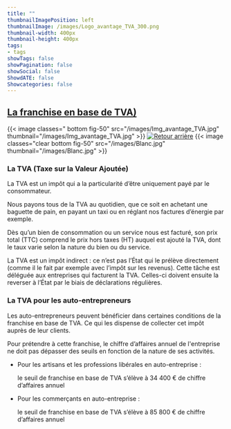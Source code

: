 ```yaml
---
title: ""
thumbnailImagePosition: left
thumbnailImage: /images/Logo_avantage_TVA_300.png
thumbnail-width: 400px
thumbnail-height: 400px
tags:
- tags
showTags: false
showPagination: false
showSocial: false
ShowdATE: false
Showcategories: false
---
```

## [La franchise en base de TVA)](/avantages/03_tva)
<!--more-->

{{< image classes=" bottom fig-50" src="/images/Img_avantage_TVA.jpg" thumbnail="/images/Img_avantage_TVA.jpg"  >}}
[![Retour arrière](/images/logo-retour-arriere_50.png)](../)
{{< image classes="clear bottom fig-50" src="/images/Blanc.jpg" thumbnail="/images/Blanc.jpg"  >}}


### La TVA (Taxe sur la Valeur Ajoutée)
La TVA est un impôt qui a la particularité d’être uniquement payé par le consommateur.

Nous payons tous de la TVA au quotidien, que ce soit en achetant une baguette de pain, en payant un taxi ou en réglant nos factures d’énergie par exemple.

Dès qu’un bien de consommation ou un service nous est facturé, son prix total (TTC) comprend le prix hors taxes (HT) auquel est ajouté la TVA, dont le taux varie selon la nature du bien ou du service.

La TVA est un impôt indirect : ce n’est pas l’État qui le prélève directement (comme il le fait par exemple avec l’impôt sur les revenus). Cette tâche est déléguée aux entreprises qui facturent la TVA. Celles-ci doivent ensuite la reverser à l’État par le biais de déclarations régulières.

### La TVA pour les auto-entrepreneurs
Les auto-entrepreneurs peuvent bénéficier dans certaines conditions de la franchise en base de TVA. Ce qui les dispense de collecter cet impôt auprès de leur clients.

Pour prétendre à cette franchise, le chiffre d’affaires annuel de l'entreprise ne doit pas dépasser des seuils en fonction de la nature de ses activités.

* Pour les artisans et les professions libérales en auto-entreprise :

  le seuil de franchise en base de TVA s’élève à 34 400 € de chiffre d’affaires annuel

* Pour les commerçants en auto-entreprise :

  le seuil de franchise en base de TVA  s’élève à 85 800 € de chiffre d’affaires annuel
